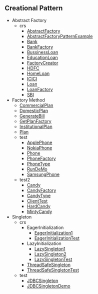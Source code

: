 
## Creational Pattern
  * Abstract Factory
    * crs
      * [AbstractFactory](https://github.com/hoangtien2k3qx1/Java-Design-Patterns/blob/main/Creational_Pattern/Abstract_Factory/crs/AbstractFactory.java)
      * [AbstractFactoryPatternExample](https://github.com/hoangtien2k3qx1/Java-Design-Patterns/blob/main/Creational_Pattern/Abstract_Factory/crs/AbstractFactoryPatternExample.java)
      * [Bank](https://github.com/hoangtien2k3qx1/Java-Design-Patterns/blob/main/Creational_Pattern/Abstract_Factory/crs/Bank.java)
      * [BankFactory](https://github.com/hoangtien2k3qx1/Java-Design-Patterns/blob/main/Creational_Pattern/Abstract_Factory/crs/BankFactory.java)
      * [BussinessLoan](https://github.com/hoangtien2k3qx1/Java-Design-Patterns/blob/main/Creational_Pattern/Abstract_Factory/crs/BussinessLoan.java)
      * [EducationLoan](https://github.com/hoangtien2k3qx1/Java-Design-Patterns/blob/main/Creational_Pattern/Abstract_Factory/crs/EducationLoan.java)
      * [FactoryCreator](https://github.com/hoangtien2k3qx1/Java-Design-Patterns/blob/main/Creational_Pattern/Abstract_Factory/crs/FactoryCreator.java)
      * [HDFC](https://github.com/hoangtien2k3qx1/Java-Design-Patterns/blob/main/Creational_Pattern/Abstract_Factory/crs/HDFC.java)
      * [HomeLoan](https://github.com/hoangtien2k3qx1/Java-Design-Patterns/blob/main/Creational_Pattern/Abstract_Factory/crs/HomeLoan.java)
      * [ICICI](https://github.com/hoangtien2k3qx1/Java-Design-Patterns/blob/main/Creational_Pattern/Abstract_Factory/crs/ICICI.java)
      * [Loan](https://github.com/hoangtien2k3qx1/Java-Design-Patterns/blob/main/Creational_Pattern/Abstract_Factory/crs/Loan.java)
      * [LoanFactory](https://github.com/hoangtien2k3qx1/Java-Design-Patterns/blob/main/Creational_Pattern/Abstract_Factory/crs/LoanFactory.java)
      * [SBI](https://github.com/hoangtien2k3qx1/Java-Design-Patterns/blob/main/Creational_Pattern/Abstract_Factory/crs/SBI.java)
  * Factory Method
      * [CommercialPlan](https://github.com/hoangtien2k3qx1/Java-Design-Patterns/blob/main/Creational_Pattern/Factory_Method/crs/CommercialPlan.java)
      * [DomesticPlan](https://github.com/hoangtien2k3qx1/Java-Design-Patterns/blob/main/Creational_Pattern/Factory_Method/crs/DomesticPlan.java)
      * [GenerateBill](https://github.com/hoangtien2k3qx1/Java-Design-Patterns/blob/main/Creational_Pattern/Factory_Method/crs/GenerateBill.java)
      * [GetPlanFactory](https://github.com/hoangtien2k3qx1/Java-Design-Patterns/blob/main/Creational_Pattern/Factory_Method/crs/GetPlanFactory.java)
      * [InstitutionalPlan](https://github.com/hoangtien2k3qx1/Java-Design-Patterns/blob/main/Creational_Pattern/Factory_Method/crs/InstitutionalPlan.java)
      * [Plan](https://github.com/hoangtien2k3qx1/Java-Design-Patterns/blob/main/Creational_Pattern/Factory_Method/crs/Plan.java)
    * test
      * [ApplePhone](https://github.com/hoangtien2k3qx1/Java-Design-Patterns/blob/main/Creational_Pattern/Factory_Method/test/ApplePhone.java)
      * [NokiaPhone](https://github.com/hoangtien2k3qx1/Java-Design-Patterns/blob/main/Creational_Pattern/Factory_Method/test/NokiaPhone.java)
      * [Phone](https://github.com/hoangtien2k3qx1/Java-Design-Patterns/blob/main/Creational_Pattern/Factory_Method/test/Phone.java)
      * [PhoneFactory](https://github.com/hoangtien2k3qx1/Java-Design-Patterns/blob/main/Creational_Pattern/Factory_Method/test/PhoneFactory.java)
      * [PhoneType](https://github.com/hoangtien2k3qx1/Java-Design-Patterns/blob/main/Creational_Pattern/Factory_Method/test/PhoneType.java)
      * [RunDeMo](https://github.com/hoangtien2k3qx1/Java-Design-Patterns/blob/main/Creational_Pattern/Factory_Method/test/RunDeMo.java)
      * [SamsungPhone](https://github.com/hoangtien2k3qx1/Java-Design-Patterns/blob/main/Creational_Pattern/Factory_Method/test/SamsungPhone.java)
    * test2
      * [Candy](https://github.com/hoangtien2k3qx1/Java-Design-Patterns/blob/main/Creational_Pattern/Factory_Method/test2/Candy.java)
      * [CandyFactory](https://github.com/hoangtien2k3qx1/Java-Design-Patterns/blob/main/Creational_Pattern/Factory_Method/test2/CandyFactory.java)
      * [CandyType](https://github.com/hoangtien2k3qx1/Java-Design-Patterns/blob/main/Creational_Pattern/Factory_Method/test2/CandyType.java)
      * [ClientTest](https://github.com/hoangtien2k3qx1/Java-Design-Patterns/blob/main/Creational_Pattern/Factory_Method/test2/ClientTest.java)
      * [HardCandy](https://github.com/hoangtien2k3qx1/Java-Design-Patterns/blob/main/Creational_Pattern/Factory_Method/test2/HardCandy.java)
      * [MintyCandy](https://github.com/hoangtien2k3qx1/Java-Design-Patterns/blob/main/Creational_Pattern/Factory_Method/test2/MintyCandy.java)
  * Singleton
    * crs
      * EagerInitialization
        * [EagerInitialization1](https://github.com/hoangtien2k3qx1/Java-Design-Patterns/blob/main/Creational_Pattern/Singleton/crs/EagerInitialization/EagerInitialization1.java)
        * [EagerInitializationTest](https://github.com/hoangtien2k3qx1/Java-Design-Patterns/blob/main/Creational_Pattern/Singleton/crs/EagerInitialization/EagerInitializationTest.java)
      * LazyInitialization
        * [LazySingleton1](https://github.com/hoangtien2k3qx1/Java-Design-Patterns/blob/main/Creational_Pattern/Singleton/crs/LazyInitialization/LazySingleton1.java)
        * [LazySingleton2](https://github.com/hoangtien2k3qx1/Java-Design-Patterns/blob/main/Creational_Pattern/Singleton/crs/LazyInitialization/LazySingleton2.java)
        * [LazySingletonTest](https://github.com/hoangtien2k3qx1/Java-Design-Patterns/blob/main/Creational_Pattern/Singleton/crs/LazyInitialization/LazySingletonTest.java)
      * [ThreadSafeSingleton](https://github.com/hoangtien2k3qx1/Java-Design-Patterns/blob/main/Creational_Pattern/Singleton/crs/ThreadSafeSingleton.java)
      * [ThreadSafeSingletonTest](https://github.com/hoangtien2k3qx1/Java-Design-Patterns/blob/main/Creational_Pattern/Singleton/crs/ThreadSafeSingletonTest.java)
    * test
      * [JDBCSingleton](https://github.com/hoangtien2k3qx1/Java-Design-Patterns/blob/main/Creational_Pattern/Singleton/test/JDBCSingleton.java)
      * [JDBCSingletonDemo](https://github.com/hoangtien2k3qx1/Java-Design-Patterns/blob/main/Creational_Pattern/Singleton/test/JDBCSingletonDemo.java)

